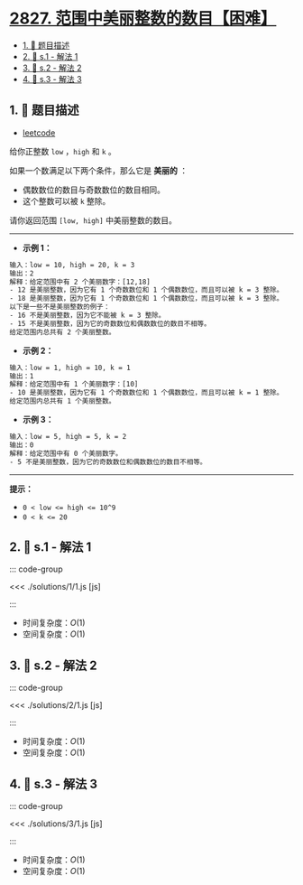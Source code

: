 # [2827. 范围中美丽整数的数目【困难】](https://github.com/tnotesjs/TNotes.leetcode/tree/main/notes/2827.%20%E8%8C%83%E5%9B%B4%E4%B8%AD%E7%BE%8E%E4%B8%BD%E6%95%B4%E6%95%B0%E7%9A%84%E6%95%B0%E7%9B%AE%E3%80%90%E5%9B%B0%E9%9A%BE%E3%80%91)

<!-- region:toc -->

- [1. 📝 题目描述](#1--题目描述)
- [2. 🎯 s.1 - 解法 1](#2--s1---解法-1)
- [3. 🎯 s.2 - 解法 2](#3--s2---解法-2)
- [4. 🎯 s.3 - 解法 3](#4--s3---解法-3)

<!-- endregion:toc -->

## 1. 📝 题目描述

- [leetcode](https://leetcode.cn/problems/number-of-beautiful-integers-in-the-range/)

给你正整数 `low` ，`high` 和 `k` 。

如果一个数满足以下两个条件，那么它是 **美丽的** ：

- 偶数数位的数目与奇数数位的数目相同。
- 这个整数可以被 `k` 整除。

请你返回范围 `[low, high]` 中美丽整数的数目。

---

- **示例 1：**

```txt
输入：low = 10, high = 20, k = 3
输出：2
解释：给定范围中有 2 个美丽数字：[12,18]
- 12 是美丽整数，因为它有 1 个奇数数位和 1 个偶数数位，而且可以被 k = 3 整除。
- 18 是美丽整数，因为它有 1 个奇数数位和 1 个偶数数位，而且可以被 k = 3 整除。
以下是一些不是美丽整数的例子：
- 16 不是美丽整数，因为它不能被 k = 3 整除。
- 15 不是美丽整数，因为它的奇数数位和偶数数位的数目不相等。
给定范围内总共有 2 个美丽整数。
```

- **示例 2：**

```txt
输入：low = 1, high = 10, k = 1
输出：1
解释：给定范围中有 1 个美丽数字：[10]
- 10 是美丽整数，因为它有 1 个奇数数位和 1 个偶数数位，而且可以被 k = 1 整除。
给定范围内总共有 1 个美丽整数。
```

- **示例 3：**

```txt
输入：low = 5, high = 5, k = 2
输出：0
解释：给定范围中有 0 个美丽数字。
- 5 不是美丽整数，因为它的奇数数位和偶数数位的数目不相等。
```

---

**提示：**

- `0 < low <= high <= 10^9`
- `0 < k <= 20`

## 2. 🎯 s.1 - 解法 1

::: code-group

<<< ./solutions/1/1.js [js]

:::

- 时间复杂度：$O(1)$
- 空间复杂度：$O(1)$

## 3. 🎯 s.2 - 解法 2

::: code-group

<<< ./solutions/2/1.js [js]

:::

- 时间复杂度：$O(1)$
- 空间复杂度：$O(1)$

## 4. 🎯 s.3 - 解法 3

::: code-group

<<< ./solutions/3/1.js [js]

:::

- 时间复杂度：$O(1)$
- 空间复杂度：$O(1)$
